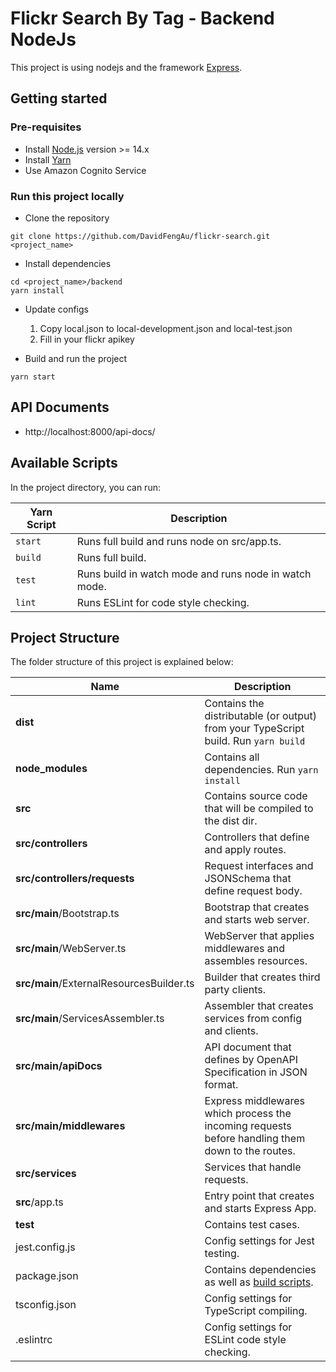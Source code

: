 # Flickr Search By Tag - Backend NodeJs

This project is using nodejs and the framework [Express](https://expressjs.com/).

## Getting started

### Pre-requisites
- Install [Node.js](https://nodejs.org/en/) version >= 14.x
- Install [Yarn](https://yarnpkg.com/getting-started/install)
- Use Amazon Cognito Service

### Run this project locally
- Clone the repository
```git
git clone https://github.com/DavidFengAu/flickr-search.git <project_name>
```
- Install dependencies
```yarn
cd <project_name>/backend
yarn install
```
- Update configs

  1. Copy local.json to local-development.json and local-test.json
  2. Fill in your flickr apikey
  

- Build and run the project
```yarn
yarn start
```

## API Documents

- http://localhost:8000/api-docs/

## Available Scripts

In the project directory, you can run:

| Yarn Script | Description |
| ------------------------- | ------------------------------------------------------------------------------------------------- |
| `start`           | Runs full build and runs node on src/app.ts. |
| `build     `      | Runs full build. |
| `test`            | Runs build in watch mode and runs node in watch mode. |                                         |
| `lint`            | Runs ESLint for code style checking. |


## Project Structure

The folder structure of this project is explained below:

| Name | Description |
| ------------------------      | --------------------------------------------------------------------------------------------- |
| **dist**                      | Contains the distributable (or output) from your TypeScript build. Run `yarn build` |
| **node_modules**              | Contains all dependencies. Run `yarn install` |
| **src**                       | Contains source code that will be compiled to the dist dir. |
| **src/controllers**           | Controllers that define and apply routes. |
| **src/controllers/requests**  | Request interfaces and JSONSchema that define request body. |
| **src/main**/Bootstrap.ts     | Bootstrap that creates and starts web server. |
| **src/main**/WebServer.ts     | WebServer that applies middlewares and assembles resources. |
| **src/main**/ExternalResourcesBuilder.ts | Builder that creates third party clients. |
| **src/main**/ServicesAssembler.ts | Assembler that creates services from config and clients. |
| **src/main/apiDocs**          | API document that defines by OpenAPI Specification in JSON format. |
| **src/main/middlewares**      | Express middlewares which process the incoming requests before handling them down to the routes. |
| **src/services**              | Services that handle requests. |
| **src**/app.ts                | Entry point that creates and starts Express App. |
| **test**                      | Contains test cases. |
| jest.config.js                | Config settings for Jest testing. |
| package.json                  | Contains dependencies as well as [build scripts](#what-if-a-library-isnt-on-definitelytyped). |
| tsconfig.json                 | Config settings for TypeScript compiling. |
| .eslintrc                     | Config settings for ESLint code style checking. |

